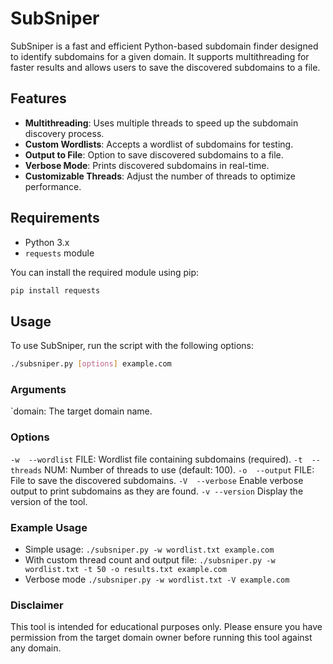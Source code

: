 # SubSniper

SubSniper is a fast and efficient Python-based subdomain finder designed to identify subdomains for a given domain. It supports multithreading for faster results and allows users to save the discovered subdomains to a file.

## Features

- **Multithreading**: Uses multiple threads to speed up the subdomain discovery process.
- **Custom Wordlists**: Accepts a wordlist of subdomains for testing.
- **Output to File**: Option to save discovered subdomains to a file.
- **Verbose Mode**: Prints discovered subdomains in real-time.
- **Customizable Threads**: Adjust the number of threads to optimize performance.

## Requirements

- Python 3.x
- `requests` module

You can install the required module using pip:

```bash
pip install requests
```


## Usage
To use SubSniper, run the script with the following options:

```sh
./subsniper.py [options] example.com
```

### Arguments
`domain: The target domain name.

### Options
`-w  --wordlist` FILE: Wordlist file containing subdomains (required).
`-t  --threads` NUM: Number of threads to use (default: 100).
`-o  --output` FILE: File to save the discovered subdomains.
`-V  --verbose` Enable verbose output to print subdomains as they are found.
`-v --version` Display the version of the tool.


### Example Usage
+ Simple usage:
`./subsniper.py -w wordlist.txt example.com`
+ With custom thread count and output file:
`./subsniper.py -w wordlist.txt -t 50 -o results.txt example.com`
+ Verbose mode
`./subsniper.py -w wordlist.txt -V example.com`


### Disclaimer
This tool is intended for educational purposes only. Please ensure you have permission from the target domain owner before running this tool against any domain.
